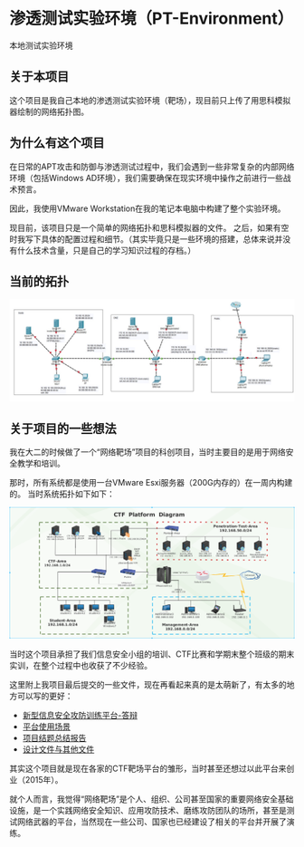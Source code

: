 # 渗透测试实验环境（PT-Environment）
本地测试实验环境

## 关于本项目

这个项目是我自己本地的渗透测试实验环境（靶场），现目前只上传了用思科模拟器绘制的网络拓扑图。

## 为什么有这个项目

在日常的APT攻击和防御与渗透测试过程中，我们会遇到一些非常复杂的内部网络环境（包括Windows AD环境），我们需要确保在现实环境中操作之前进行一些战术预言。

因此，我使用VMware Workstation在我的笔记本电脑中构建了整个实验环境。

现目前，该项目只是一个简单的网络拓扑和思科模拟器的文件。 之后，如果有空时我写下具体的配置过程和细节。（其实毕竟只是一些环境的搭建，总体来说并没有什么技术含量，只是自己的学习知识过程的存档。）

## 当前的拓扑

![Network topology](maps/Network-topology.jpg)


## 关于项目的一些想法

我在大二的时候做了一个“网络靶场”项目的科创项目，当时主要目的是用于网络安全教学和培训。

那时，所有系统都是使用一台VMware Esxi服务器（200G内存的）在一周内构建的。 当时系统拓扑如下如下：

![CTF-Platform-Diagram](maps/CTF-Platform-Diagram.bmp)

当时这个项目承担了我们信息安全小组的培训、CTF比赛和学期末整个班级的期末实训，在整个过程中也收获了不少经验。

这里附上我项目最后提交的一些文件，现在再看起来真的是太萌新了，有太多的地方可以写的更好：

 - [新型信息安全攻防训练平台-答辩](./files/新型信息安全攻防训练平台-答辩.pptx)
 - [平台使用场景](./files/平台使用场景.docx)
 - [项目结题总结报告](./files/项目结题总结报告.doc)
 - [设计文件与其他文件](./files/设计文件与其他文件.zip)

其实这个项目就是现在各家的CTF靶场平台的雏形，当时甚至还想过以此平台来创业（2015年）。

就个人而言，我觉得“网络靶场”是个人、组织、公司甚至国家的重要网络安全基础设施，是一个实践网络安全知识、应用攻防技术、磨练攻防团队的场所，甚至是测试网络武器的平台，当然现在一些公司、国家也已经建设了相关的平台并开展了演练。

